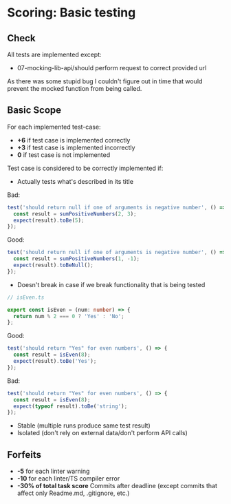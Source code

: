 # Scoring: Basic testing

## Check

All tests are implemented except:

- 07-mocking-lib-api/should perform request to correct provided url

As there was some stupid bug I couldn't figure out in time that would prevent the mocked function from being called.

## Basic Scope

For each implemented test-case:

- **+6** if test case is implemented correctly
- **+3** if test case is implemented incorrectly
- **0** if test case is not implemented

Test case is considered to be correctly implemented if:

- Actually tests what's described in its title

Bad:

```ts
test('should return null if one of arguments is negative number', () => {
  const result = sumPositiveNumbers(2, 3);
  expect(result).toBe(5);
});
```

Good:

```ts
test('should return null if one of arguments is negative number', () => {
  const result = sumPositiveNumbers(1, -1);
  expect(result).toBeNull();
});
```

- Doesn't break in case if we break functionality that is being tested

```ts
// isEven.ts

export const isEven = (num: number) => {
  return num % 2 === 0 ? 'Yes' : 'No';
};
```

Good:

```ts
test('should return "Yes" for even numbers', () => {
  const result = isEven(8);
  expect(result).toBe('Yes');
});
```

Bad:

```ts
test('should return "Yes" for even numbers', () => {
  const result = isEven(8);
  expect(typeof result).toBe('string');
});
```

- Stable (multiple runs produce same test result)
- Isolated (don't rely on external data/don't perform API calls)

## Forfeits

- **-5** for each linter warning
- **-10** for each linter/TS compiler error
- **-30% of total task score** Commits after deadline (except commits that affect only Readme.md, .gitignore, etc.)
